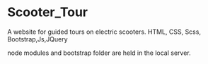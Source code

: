 # Scooter_Tour
A website for guided tours on electric scooters. HTML, CSS, Scss, Bootstrap,Js,JQuery

node modules and bootstrap folder are held in the local server.
